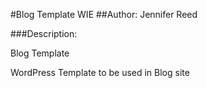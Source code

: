 #Blog Template WIE
##Author: Jennifer Reed

###Description:

Blog Template

WordPress Template to be used in Blog site